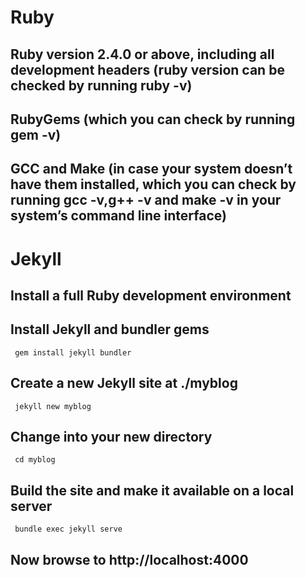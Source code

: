 # Ruby
## Ruby version 2.4.0 or above, including all development headers (ruby version can be checked by running ruby -v)
## RubyGems (which you can check by running gem -v)
## GCC and Make (in case your system doesn’t have them installed, which you can check by running gcc -v,g++ -v and make -v in your system’s command line interface)

# Jekyll
## Install a full Ruby development environment
## Install Jekyll and bundler gems
<code> gem install jekyll bundler </code>
## Create a new Jekyll site at ./myblog
<code> jekyll new myblog </code>
## Change into your new directory
<code> cd myblog </code>
## Build the site and make it available on a local server
<code> bundle exec jekyll serve </code>
## Now browse to http://localhost:4000
